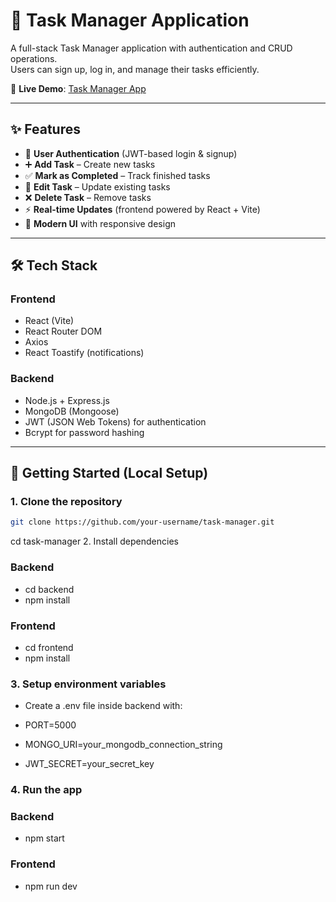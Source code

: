 # 📝 Task Manager Application

A full-stack Task Manager application with authentication and CRUD operations.  
Users can sign up, log in, and manage their tasks efficiently.  

🔗 **Live Demo**: [Task Manager App](https://task-manager-one-silk.vercel.app)

---

## ✨ Features

- 🔐 **User Authentication** (JWT-based login & signup)
- ➕ **Add Task** – Create new tasks
- ✅ **Mark as Completed** – Track finished tasks
- 📝 **Edit Task** – Update existing tasks
- ❌ **Delete Task** – Remove tasks
- ⚡ **Real-time Updates** (frontend powered by React + Vite)
- 🎨 **Modern UI** with responsive design

---

## 🛠 Tech Stack

### Frontend
- React (Vite)
- React Router DOM
- Axios
- React Toastify (notifications)

### Backend
- Node.js + Express.js
- MongoDB (Mongoose)
- JWT (JSON Web Tokens) for authentication
- Bcrypt for password hashing

---

## 🚀 Getting Started (Local Setup)

### 1. Clone the repository
```bash
git clone https://github.com/your-username/task-manager.git
``` 
cd task-manager
2. Install dependencies
### Backend
- cd backend
- npm install
### Frontend
- cd frontend
- npm install

### 3. Setup environment variables

- Create a .env file inside backend with:

- PORT=5000
- MONGO_URI=your_mongodb_connection_string
- JWT_SECRET=your_secret_key

### 4. Run the app
### Backend
- npm start

### Frontend
- npm run dev
